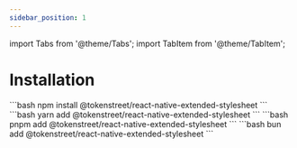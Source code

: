 ```yaml
---
sidebar_position: 1
---
```


import Tabs from '@theme/Tabs';
import TabItem from '@theme/TabItem';

# Installation

<Tabs>
    <TabItem value="npm" label="npm" default>
        ```bash
        npm install @tokenstreet/react-native-extended-stylesheet
        ```
    </TabItem>
    <TabItem value="yarn" label="Yarn">
        ```bash
        yarn add @tokenstreet/react-native-extended-stylesheet
        ```
    </TabItem>
    <TabItem value="pnpm" label="pnpm">
        ```bash
        pnpm add @tokenstreet/react-native-extended-stylesheet
        ```
    </TabItem>
    <TabItem value="bun" label="Bun">
        ```bash
        bun add @tokenstreet/react-native-extended-stylesheet
        ```
    </TabItem>
</Tabs>
